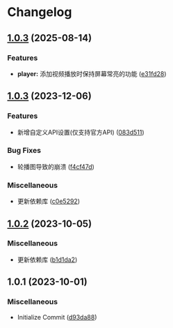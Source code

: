 # Changelog

## [1.0.3](https://github.com/xihan123/AGE/compare/v1.0.3...v1.0.3) (2025-08-14)


### Features

* **player:** 添加视频播放时保持屏幕常亮的功能 ([e31fd28](https://github.com/xihan123/AGE/commit/e31fd28054283d306083dc898091ff856d65700b))

## [1.0.3](https://github.com/xihan123/AGE/compare/v1.0.2...v1.0.3) (2023-12-06)


### Features

* 新增自定义API设置(仅支持官方API) ([083d511](https://github.com/xihan123/AGE/commit/083d5118703a00ddfc2d22581384c477fa5655bf))


### Bug Fixes

* 轮播图导致的崩溃 ([f4cf47d](https://github.com/xihan123/AGE/commit/f4cf47da5bb94d85cb4b04fec9587c23f1c05e1a))


### Miscellaneous

* 更新依赖库 ([c0e5292](https://github.com/xihan123/AGE/commit/c0e529201cf70ac67825ac91cdf4ab73eafd6a13))

## [1.0.2](https://github.com/xihan123/AGE/compare/v1.0.1...v1.0.2) (2023-10-05)


### Miscellaneous

* 更新依赖库 ([b1d1da2](https://github.com/xihan123/AGE/commit/b1d1da287a62ef8f7d073844ad3233763b29507e))

## 1.0.1 (2023-10-01)


### Miscellaneous

* Initialize Commit ([d93da88](https://github.com/xihan123/AGE/commit/d93da88c2d76b0d15ab3d2c446a6bc7974476b50))
